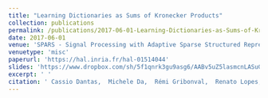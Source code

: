 ```yaml
---
title: "Learning Dictionaries as Sums of Kronecker Products"
collection: publications
permalink: /publications/2017-06-01-Learning-Dictionaries-as-Sums-of-Kronecker-Products
date: 2017-06-01
venue: 'SPARS - Signal Processing with Adaptive Sparse Structured Representations workshop'
venuetype: 'misc'
paperurl: 'https://hal.inria.fr/hal-01514044'
slides: 'https://www.dropbox.com/sh/5f1qnrk3gu9asg6/AABv5uZ5lasmcnLASuGwpVM4a?preview=2017_SuKro_SPARS.pdf'
excerpt: ' '
citation: ' Cassio Dantas,  Michele Da,  Rémi Gribonval,  Renato Lopes, &quot;Learning Dictionaries as Sums of Kronecker Products.&quot; SPARS - Signal Processing with Adaptive Sparse Structured Representations workshop, 2017.'
---
```

